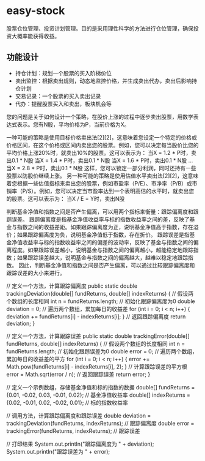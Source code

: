 # easy-stock
股票仓位管理、投资计划管理。目的是采用理性科学的方法进行仓位管理，确保投资大概率能获得收益。

## 功能设计
* 持仓计划：规划一个股票的买入阶梯价位
* 卖出监控：根据卖出规则，动态地监控价格，并生成卖出代办，卖出后影响持仓计划
* 交易记录：一个股票的买入卖出记录
* 代办：提醒股票买入和卖出，板块机会等

您的问题是关于如何设计一个策略，在股价上涨的过程中逐步卖出股票，用数学表达式表示。您有N股，平均价格为P，当前价格为X。

一种可能的策略是使用目标价格卖出法[2][2]，这意味着您设定一个特定的价格或价格区间，在这个价格或区间内卖出您的股票。例如，您可以决定每当股价比您的平均价格上涨20%时，就卖出10%的股票。这可以表示为：
当X = 1.2 * P时，卖出0.1 * N股 当X = 1.4 * P时，卖出0.1 * N股 当X = 1.6 * P时，卖出0.1 * N股 … 当X = 2.8 * P时，卖出0.1 * N股
这样，您可以锁定一部分利润，同时还持有一些股票以防股价继续上涨。
另一种可能的策略是使用估值水平卖出法[2][2]，这意味着您根据一些估值指标来卖出您的股票，例如市盈率（P/E）、市净率（P/B）或市销率（P/S）。例如，您可以决定当市盈率达到一个表明高估的水平时，就卖出您的股票。这可以表示为：
当X / E = Y时，卖出N股



判断基金净值和指数之间是否产生偏离，可以用两个指标来衡量：跟踪偏离度和跟踪误差。
跟踪偏离度是指基金净值收益率与标的指数收益率之间的差，反映了基金与指数之间的收益差距。如果跟踪偏离度为正，说明基金净值高于指数，存在溢价；如果跟踪偏离度为负，说明基金净值低于指数，存在折价。
跟踪误差是指基金净值收益率与标的指数收益率之间的偏差的波动率，反映了基金与指数之间的偏离程度。如果跟踪误差越小，说明基金与指数之间的偏离越小，越能稳定地跟踪指数；如果跟踪误差越大，说明基金与指数之间的偏离越大，越难以稳定地跟踪指数。
因此，判断基金净值和指数之间是否产生偏离，可以通过比较跟踪偏离度和跟踪误差的大小来进行。

// 定义一个方法，计算跟踪偏离度
public static double trackingDeviation(double[] fundReturns, double[] indexReturns) {
// 假设两个数组的长度相同
int n = fundReturns.length;
// 初始化跟踪偏离度为0
double deviation = 0;
// 遍历两个数组，累加每日的收益差
for (int i = 0; i < n; i++) {
deviation += fundReturns[i] - indexReturns[i];
}
// 返回跟踪偏离度
return deviation;
}

// 定义一个方法，计算跟踪误差
public static double trackingError(double[] fundReturns, double[] indexReturns) {
// 假设两个数组的长度相同
int n = fundReturns.length;
// 初始化跟踪误差为0
double error = 0;
// 遍历两个数组，累加每日的收益差的平方
for (int i = 0; i < n; i++) {
error += Math.pow(fundReturns[i] - indexReturns[i], 2);
}
// 计算跟踪误差的平方根
error = Math.sqrt(error / n);
// 返回跟踪误差
return error;
}

// 定义一个示例数组，存储基金净值和标的指数的数据
double[] fundReturns = {0.01, -0.02, 0.03, -0.01, 0.02}; // 基金净值收益率
double[] indexReturns = {0.02, -0.01, 0.02, -0.02, 0.01}; // 标的指数收益率

// 调用方法，计算跟踪偏离度和跟踪误差
double deviation = trackingDeviation(fundReturns, indexReturns); // 跟踪偏离度
double error = trackingError(fundReturns, indexReturns); // 跟踪误差

// 打印结果
System.out.println("跟踪偏离度为 " + deviation);
System.out.println("跟踪误差为 " + error);